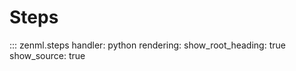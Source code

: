# Steps

::: zenml.steps
    handler: python
    rendering:
      show_root_heading: true
      show_source: true
